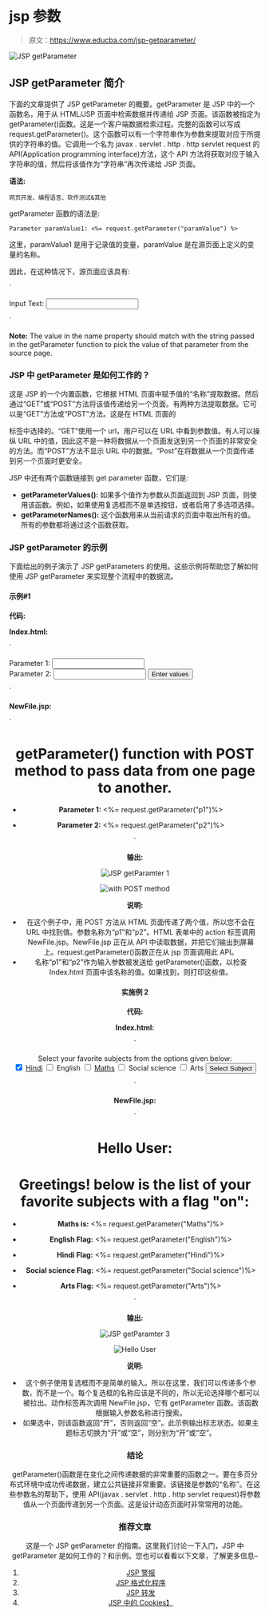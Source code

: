 # jsp 参数

> 原文：<https://www.educba.com/jsp-getparameter/>

![JSP getParameter](img/626e84cfceb0d158c592e494cfb9b629.png)



## JSP getParameter 简介

下面的文章提供了 JSP getParameter 的概要。getParameter 是 JSP 中的一个函数名，用于从 HTML/JSP 页面中检索数据并传递给 JSP 页面。该函数被指定为 getParameter()函数。这是一个客户端数据检索过程。完整的函数可以写成 request.getParameter()。这个函数可以有一个字符串作为参数来提取对应于所提供的字符串的值。它调用一个名为 javax . servlet . http . http servlet request 的 API(Application programming interface)方法，这个 API 方法将获取对应于输入字符串的值，然后将该值作为“字符串”再次传递给 JSP 页面。

**语法:**

<small>网页开发、编程语言、软件测试&其他</small>

getParameter 函数的语法是:

`Parameter paramValue1: <%= request.getParameter("paramValue") %>`

这里，paramValue1 是用于记录值的变量，paramValue 是在源页面上定义的变量的名称。

因此，在这种情况下，源页面应该具有:

`<form>
Input Text: <input type = "text" name = "paramValue" />
</form>`

**Note:** The value in the name property should match with the string passed in the getParameter function to pick the value of that parameter from the source page.

### JSP 中 getParameter 是如何工作的？

这是 JSP 的一个内置函数，它根据 HTML 页面中赋予值的“名称”提取数据。然后通过“GET”或“POST”方法将该值传递给另一个页面。有两种方法提取数据。它可以是“GET”方法或“POST”方法。这是在 HTML 页面的

<form>标签中选择的。“GET”使用一个 url，用户可以在 URL 中看到参数值。有人可以操纵 URL 中的值，因此这不是一种将数据从一个页面发送到另一个页面的非常安全的方法。而“POST”方法不显示 URL 中的数据。“Post”在将数据从一个页面传递到另一个页面时更安全。</form>

JSP 中还有两个函数链接到 get parameter 函数，它们是:

*   **getParameterValues():** 如果多个值作为参数从页面返回到 JSP 页面，则使用该函数。例如，如果使用复选框而不是单选按钮，或者启用了多选项选择。
*   **getParameterNames():** 这个函数用来从当前请求的页面中取出所有的值。所有的参数都将通过这个函数获取。

### JSP getParameter 的示例

下面给出的例子演示了 JSP getParameters 的使用。这些示例将帮助您了解如何使用 JSP getParameter 来实现整个流程中的数据流。

#### 示例#1

**代码:**

**Index.html:**

`<html>
<body>
<form action = "NewFile.jsp" method = "POST">
Parameter 1: <input type = "text" name = "p1">
<br />
Parameter 2: <input type = "text" name = "p2" />
<input type = "submit" value = "Enter values" />
</form>
</body>
</html>`

**NewFile.jsp:**

`<html>
<head>
<title>Using GET Parameter function to Read Form Data from a page</title>
</head>
<body>
<center>
<h1>getParameter() function with POST method to pass data from one page to another.</h1>
<ul>
<li><p><b>Parameter 1:</b>
<%= request.getParameter("p1")%>
</p></li>
<li><p><b>Parameter 2:</b>
<%= request.getParameter("p2")%>
</p></li>
</ul>
</body>
</html>`

**输出:**

![JSP getParamter 1](img/e42523abbba3260e9d88ef8889fc5c54.png)



![with POST method](img/f30d396b045eaaaf1196996818bc724a.png)



**说明:**

*   在这个例子中，用 POST 方法从 HTML 页面传递了两个值，所以您不会在 URL 中找到值。参数名称为“p1”和“p2”。HTML 表单中的 action 标签调用 NewFile.jsp。NewFile.jsp 正在从 API 中读取数据，并把它们输出到屏幕上。request.getParameter()函数正在从 jsp 页面调用此 API。
*   名称“p1”和“p2”作为输入参数被发送给 getParameter()函数，以检查 Index.html 页面中该名称的值。如果找到，则打印这些值。

#### 实施例 2

**代码:**

**Index.html:**

`<html>
<body>
Select your favorite subjects from the options given below:
<form action = "NewFile.jsp" method = "POST" target = "_blank">
<input type = "checkbox" name = "Hindi" checked = "checked" /> <u>Hindi</u>
<input type = "checkbox" name = "English"  /> English
<input type = "checkbox" name = "Maths"/> <u>Maths</u>
<input type = "checkbox" name = "Social science"  /> Social science
<input type = "checkbox" name = "Arts"/> Arts
<input type = "submit" value = "Select Subject" />
</form>
</body>
</html>`

**NewFile.jsp:**

`<html>
<head>
<title>Reading Check-box Data</title>
</head>
<body>
<h1>Hello User: </h1>
<h1>Greetings! below is the list of your favorite subjects with a flag "on":</h1>
<ul>
<li><p><b>Maths is:</b>
<%= request.getParameter("Maths")%>
</p></li>
<li><p><b>English Flag:</b>
<%= request.getParameter("English")%>
</p></li>
<li><p><b>Hindi Flag:</b>
<%= request.getParameter("Hindi")%>
</p></li>
<li><p><b>Social science Flag:</b>
<%= request.getParameter("Social science")%>
</p></li>
<li><p><b>Arts Flag:</b>
<%= request.getParameter("Arts")%>
</p></li>
</ul>
</body>
</html>`

**输出:**

![JSP getParamter 3](img/83748234cdf6fe71097f4be7ebdf0127.png)



![Hello User](img/b9f7ce021a0730b1cc420725b4e31619.png)



**说明:**

*   这个例子使用复选框而不是简单的输入。所以在这里，我们可以传递多个参数，而不是一个。每个复选框的名称应该是不同的，所以无论选择哪个都可以被拉出。动作标签再次调用 NewFile.jsp，它有 getParameter 函数。该函数根据输入参数名称进行搜索。
*   如果选中，则该函数返回“开”，否则返回“空”。此示例输出标志状态。如果主题标志切换为“开”或“空”，则分别为“开”或“空”。

### 结论

getParameter()函数是在变化之间传递数据的非常重要的函数之一。要在多页分布式环境中成功传递数据，建立公共链接非常重要。该链接是参数的“名称”。在这些参数名的帮助下，使用 API(javax . servlet . http . http servlet request)将参数值从一个页面传递到另一个页面。这是设计动态页面时非常常用的功能。

### 推荐文章

这是一个 JSP getParameter 的指南。这里我们讨论一下入门，JSP 中 getParameter 是如何工作的？和示例。您也可以看看以下文章，了解更多信息–

1.  [JSP 警报](https://www.educba.com/jsp-alert/)
2.  [JSP 格式化程序](https://www.educba.com/jsp-formatter/)
3.  [JSP 转发](https://www.educba.com/jsp-forward/)
4.  [JSP 中的 Cookies】](https://www.educba.com/cookies-in-jsp/)





